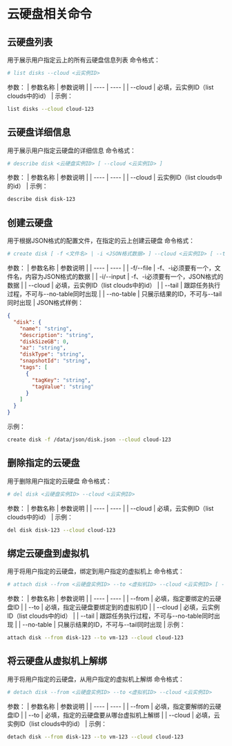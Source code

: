 # 云硬盘相关命令
## 云硬盘列表
用于展示用户指定云上的所有云硬盘信息列表
命令格式：
```bash
# list disks --cloud <云实例ID>
```
参数：
| 参数名称 | 参数说明 |
| ---- | ---- |
| --cloud | 必填，云实例ID（list clouds中的id） |
示例：
```bash
list disks --cloud cloud-123
```
## 云硬盘详细信息
用于展示用户指定云硬盘的详细信息
命令格式：
```bash
# describe disk <云硬盘实例ID> [ --cloud <云实例ID> ]
```
参数：
| 参数名称 | 参数说明 |
| ---- | ---- |
| --cloud | 云实例ID（list clouds中的id） |
示例：
```bash
describe disk disk-123
```
## 创建云硬盘
用于根据JSON格式的配置文件，在指定的云上创建云硬盘
命令格式：
```bash
# create disk [ -f <文件名> | -i <JSON格式数据> ] --cloud <云实例ID> [ --tail ] [ --no-table ]
```
参数：
| 参数名称 | 参数说明 |
| ---- | ---- |
| -f/--file | -f、-i必须要有一个，文件名，内容为JSON格式的数据 |
| -i/--input | -f、-i必须要有一个，JSON格式的数据 |
| --cloud | 必填，云实例ID（list clouds中的id） |
| --tail | 跟踪任务执行过程，不可与--no-table同时出现 |
| --no-table | 只展示结果的ID，不可与--tail同时出现 |
JSON格式样例：
```json
{
  "disk": {
    "name": "string",
    "description": "string",
    "diskSizeGB": 0,
    "az": "string",
    "diskType": "string",
    "snapshotId": "string",
    "tags": [
      {
        "tagKey": "string",
        "tagValue": "string"
      }
    ]
  }
}
```
示例：
```bash
create disk -f /data/json/disk.json --cloud cloud-123
```
## 删除指定的云硬盘
用于删除用户指定的云硬盘
命令格式：
```bash
# del disk <云硬盘实例ID> --cloud <云实例ID>
```
参数：
| 参数名称 | 参数说明 |
| ---- | ---- |
| --cloud | 必填，云实例ID（list clouds中的id） |
示例：
```bash
del disk disk-123 --cloud cloud-123
```
## 绑定云硬盘到虚拟机
用于将用户指定的云硬盘，绑定到用户指定的虚拟机上
命令格式：
```bash
# attach disk --from <云硬盘实例ID> --to <虚拟机ID> --cloud <云实例ID> [ --tail ] [ --no-table ]
```
参数：
| 参数名称 | 参数说明 |
| ---- | ---- |
| --from | 必填，指定要绑定的云硬盘ID |
| --to | 必填，指定云硬盘要绑定到的虚拟机ID |
| --cloud | 必填，云实例ID（list clouds中的id） |
| --tail | 跟踪任务执行过程，不可与--no-table同时出现 |
| --no-table | 只展示结果的ID，不可与--tail同时出现 |
示例：
```bash
attach disk --from disk-123 --to vm-123 --cloud cloud-123
```
## 将云硬盘从虚拟机上解绑
用于将用户指定的云硬盘，从用户指定的虚拟机上解绑
命令格式：
```bash
# detach disk --from <云硬盘实例ID> --to <虚拟机ID> --cloud <云实例ID>
```
参数：
| 参数名称 | 参数说明 |
| ---- | ---- |
| --from | 必填，指定要解绑的云硬盘ID |
| --to | 必填，指定的云硬盘要从哪台虚拟机上解绑 |
| --cloud | 必填，云实例ID（list clouds中的id） |
示例：
```bash
detach disk --from disk-123 --to vm-123 --cloud cloud-123
